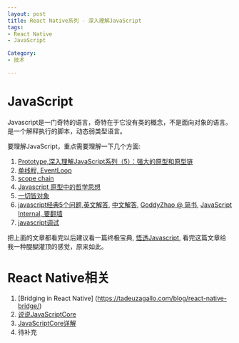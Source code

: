 ```yaml
---
layout: post
title: React Native系列 - 深入理解JavaScript
tags:
- React Native
- JavaScript

Category:
- 技术

---
```


# JavaScript
Javascript是一门奇特的语言，奇特在于它没有类的概念，不是面向对象的语言。是一个解释执行的脚本，动态弱类型语言。

要理解JavaScript，重点需要理解一下几个方面:

1. [Prototype,深入理解JavaScript系列（5）：强大的原型和原型链](http://www.cnblogs.com/TomXu/archive/2012/01/05/2305453.html)
2. [单线程, EventLoop](http://www.ruanyifeng.com/blog/2014/10/event-loop.html)
3. [scope chain](http://www.cnblogs.com/riccc/archive/2008/02/15/javascript-object-model-execution-model.html)
4. [Javascript 原型中的哲学思想](http://huang-jerryc.com/2016/06/28/JavaScript%E5%8E%9F%E5%9E%8B%E4%B8%AD%E7%9A%84%E5%93%B2%E5%AD%A6%E6%80%9D%E6%83%B3/)
4. [一切皆对象](http://www.cnblogs.com/renlong0602/p/4391259.html)
5. [javascript经典5个问题](http://dmitry.baranovskiy.com/post/91403200),[英文解答](https://www.nczonline.net/blog/2010/01/26/answering-baranovskiys-javascript-quiz/), [中文解答](https://github.com/goddyZhao/GPosts/blob/master/javascript/JavaScript%E5%86%85%E9%83%A8%E5%8E%9F%E7%90%86%E5%AE%9E%E8%B7%B5%E2%80%94%E2%80%94%E7%9C%9F%E7%9A%84%E6%87%82JavaScript%E5%90%97%EF%BC%9F.md), [GoddyZhao @ 简书](http://www.jianshu.com/p/f411697d87ea), [JavaScript Internal, 要翻墙](http://goddyzhao.tumblr.com/JavaScript-Internal)
5. [javascript调试](http://www.ruanyifeng.com/blog/2011/03/firebug_console_tutorial.html)

把上面的文章都看完以后建议看一篇终极宝典, [悟透Javascript](http://www.cnblogs.com/leadzen/archive/2008/02/25/1073404.html), 看完这篇文章给我一种醍醐灌顶的感觉，原来如此。

# React Native相关

1. [Bridging in React Native] (https://tadeuzagallo.com/blog/react-native-bridge/)
2. [说说JavaScriptCore](http://www.jianshu.com/p/1328e15416f3)
3. [JavaScriptCore详解](https://github.com/xuwening/blog/blob/master/mdFile/javascriptCore%E8%AF%A6%E8%A7%A3.md)
4. 待补充
